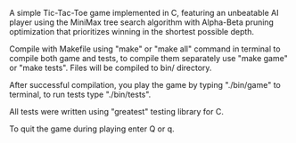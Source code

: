 A simple Tic-Tac-Toe game implemented in C, featuring an unbeatable AI player using the MiniMax tree search algorithm with Alpha-Beta pruning optimization that prioritizes winning in the shortest possible depth.

Compile with Makefile using "make" or "make all" command in terminal to compile both game and tests, to compile them separately use "make game" or "make tests". Files will be compiled to bin/ directory.

After successful compilation, you play the game by typing "./bin/game" to terminal, to run tests type "./bin/tests".

All tests were written using "greatest" testing library for C.

To quit the game during playing enter Q or q.
